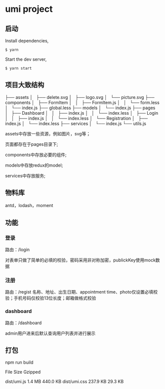 # umi project

## 启动

Install dependencies,

```bash
$ yarn
```

Start the dev server,

```bash
$ yarn start
```

## 项目大致结构

├── assets
│   ├── delete.svg
│   ├── logo.svg
│   └── picture.svg
├── components
│   ├── FormItem
│   │   ├── FormItem.js
│   │   └── form.less
│   └── index.js
├── global.less
├── models
│   └── index.js
├── pages
│   ├── Dashboard
│   │   ├── index.js
│   │   └── index.less
│   ├── Login
│   │   ├── index.js
│   │   └── index.less
│   └── Registration
│       ├── index.js
│       └── index.less
├── services
│   └── index.js
└── utils.js

assets中存放一些资源，例如图片，svg等；

页面都存在于pages目录下;

components中存放必要的组件;

models中存放redux的model;

services中存放服务;


## 物料库
antd，lodash，moment


## 功能

### 登录

路由：/login

对表单只做了简单的必填的校验，密码采用非对称加密，publickKey使用mock数据


### 注册

路由：/regist
名称、地址、出生日期、appointment time、photo仅设置必填校验；手机号码仅校验13位长度；邮箱做格式校验

### dashboard

路由：/dashboard

admin用户进来后默认查询用户列表并进行展示

## 打包

npm run build

File              Size                        Gzipped

 dist/umi.js       1.4 MB                      440.0 KB
 dist/umi.css      237.9 KB                    29.3 KB